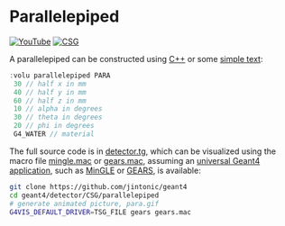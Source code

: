 # Parallelepiped

[![YouTube](https://img.shields.io/badge/You-Tube-red?style=flat)](https://youtube.com/shorts/_DobCTLtypE)
[![CSG](https://img.shields.io/badge/CSG-Solids-blue?style=flat)](..)

A parallelepiped can be constructed using [C++][] or some [simple text](../..):

```cpp
:volu parallelepiped PARA
 30 // half x in mm
 40 // half y in mm
 60 // half z in mm
 10 // alpha in degrees
 30 // theta in degrees
 20 // phi in degrees
 G4_WATER // material
```

The full source code is in [detector.tg][], which can be visualized using the macro file [mingle.mac][] or [gears.mac][], assuming an [universal Geant4 application][], such as [MinGLE][] or [GEARS][], is available:

```sh
git clone https://github.com/jintonic/geant4
cd geant4/detector/CSG/parallelepiped
# generate animated picture, para.gif
G4VIS_DEFAULT_DRIVER=TSG_FILE gears gears.mac
```

[C++]: https://geant4-userdoc.web.cern.ch/UsersGuides/ForApplicationDeveloper/html/Detector/Geometry/geomSolids.html#constructed-solid-geometry-csg-solids
[detector.tg]: https://github.com/jintonic/geant4/blob/main/detector/CSG/parallelepiped/detector.tg
[mingle.mac]: https://github.com/jintonic/geant4/blob/main/detector/CSG/parallelepiped/mingle.mac
[gears.mac]: https://github.com/jintonic/geant4/blob/main/detector/CSG/parallelepiped/gears.mac
[universal Geant4 application]: https://youtu.be/3g9CkyBS31o
[MinGLE]: https://github.com/jintonic/mingle
[GEARS]: https://github.com/jintonic/gears
